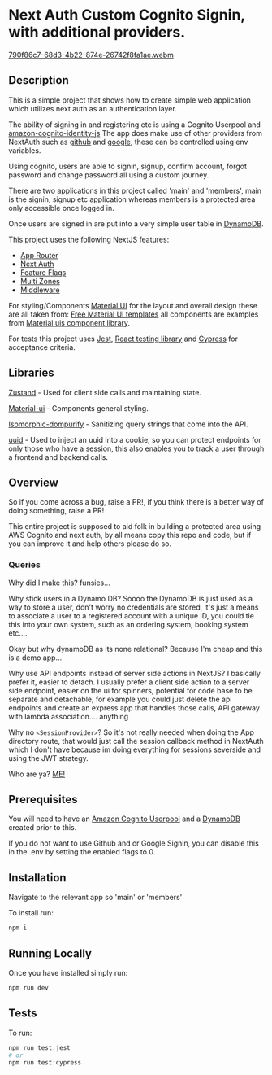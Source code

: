 # Next Auth Custom Cognito Signin, with additional providers.

[790f86c7-68d3-4b22-874e-26742f8fa1ae.webm](https://github.com/user-attachments/assets/55b0d98a-8f24-4b03-8c46-3ac8aa8489b6)


## Description

This is a simple project that shows how to create simple web application which utilizes next auth as an authentication layer.

The ability of signing in and registering etc is using a Cognito Userpool and [amazon-cognito-identity-js](https://www.npmjs.com/package/amazon-cognito-identity-js)
The app does make use of other providers from NextAuth such as [github](https://docs.github.com/en/apps/creating-github-apps/authenticating-with-a-github-app/about-authentication-with-a-github-app) and [google](https://developers.google.com/identity/sign-in/web/sign-in), these can be controlled using env variables.

Using cognito, users are able to signin, signup, confirm account, forgot password and change password all using a custom journey.

There are two applications in this project called 'main' and 'members', main is the signin, signup etc application whereas 
members is a protected area only accessible once logged in.

Once users are signed in are put into a very simple user table in [DynamoDB](https://aws.amazon.com/pm/dynamodb/).


This project uses the following NextJS features:

- [App Router](https://nextjs.org/docs/app)
- [Next Auth](https://next-auth.js.org/)
- [Feature Flags](https://vercel.com/docs/workflow-collaboration/feature-flags/flags-pattern-nextjs)
- [Multi Zones](https://nextjs.org/docs/pages/building-your-application/deploying/multi-zones)
- [Middleware](https://nextjs.org/docs/app/building-your-application/routing/middleware)

For styling/Components [Material UI](https://mui.com/material-ui/) for the layout and overall design these are all taken from: [Free Material UI templates](https://mui.com/material-ui/getting-started/templates/) all components are examples from [Material uis component library](https://mui.com/material-ui/all-components/).

For tests this project uses [Jest](https://jestjs.io/), [React testing library](https://testing-library.com/docs/react-testing-library/intro/) and [Cypress](https://www.cypress.io/) for acceptance criteria.


## Libraries
[Zustand](https://github.com/pmndrs/zustand) - Used for client side calls and maintaining state.

[Material-ui](https://mui.com/material-ui/) - Components general styling.

[Isomorphic-dompurify](https://www.npmjs.com/package/isomorphic-dompurify) - Sanitizing query strings that come into the API.

[uuid](https://www.npmjs.com/package/uuid) - Used to inject an uuid into a cookie, so you can protect endpoints for only those who have a session, this also enables you to track a user through a frontend and backend calls.

## Overview
So if you come across a bug, raise a PR!, if you think there is a better way of doing something, raise a PR!

This entire project is supposed to aid folk in building a protected area using AWS Cognito and next auth, by all means copy this repo and code, but if you can improve it and help others please do so.

### Queries
Why did I make this? funsies...

Why stick users in a Dynamo DB? Soooo the DynamoDB is just used as a way to store a user, don't worry no credentials are stored, it's just a means to associate a user to a registered account with a unique ID, you could tie this into your own system, such as an ordering system, booking system etc....

Okay but why dynamoDB as its none relational? Because I'm cheap and this is a demo app...

Why use API endpoints instead of server side actions in NextJS? I basically prefer it, easier to detach.
I usually prefer a client side action to a server side endpoint, easier on the ui for spinners, potential for code base to be separate and detachable, 
for example you could just delete the api endpoints and create an express app that handles those calls, API gateway with lambda association.... anything


Why no `<SessionProvider>`? So it's not really needed when doing the App directory route, that would just call the session callback method in NextAuth which I don't have because im doing everything for sessions severside and using the JWT strategy.

Who are ya? [ME!](http://www.jamiebyrne.com)

## Prerequisites
You will need to have an [Amazon Cognito Userpool](https://aws.amazon.com/pm/cognito/) and a [DynamoDB](https://aws.amazon.com/pm/dynamodb/) created prior to this.

If you do not want to use Github and or Google Signin, you can disable this in the .env by setting the enabled flags to 0.


## Installation

Navigate to the relevant app so 'main' or 'members'

To install run:
```bash
npm i
```

## Running Locally
Once you have installed simply run:

```bash
npm run dev
```


## Tests
To run:
```bash
npm run test:jest
# or
npm run test:cypress
```
